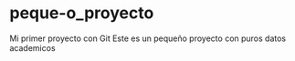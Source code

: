 # peque-o_proyecto
Mi primer proyecto con Git
Este es un pequeño proyecto con puros datos academicos 
